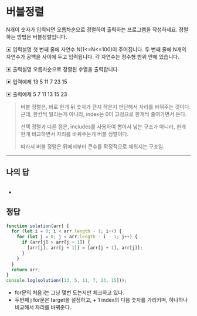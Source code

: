 # 버블정렬

N개이 숫자가 입력되면 오름차순으로 정렬하여 출력하는 프로그램을 작성하세요. 정렬하는 방법은 버블정렬입니다.

▣ 입력설명
 첫 번째 줄에 자연수 N(1<=N<=100)이 주어집니다.
 두 번째 줄에 N개의 자연수가 공백을 사이에 두고 입력됩니다. 각 자연수는 정수형 범위 안에 있습니다.

▣ 출력설명
 오름차순으로 정렬된 수열을 출력합니다.

▣ 입력예제
 13 5 11 7 23 15

▣ 출력예제
 5 7 11 13 15 23

> 버블 정렬은, 바로 한개 뒤 숫자가 큰지 작은지 판단해서 자리를 바꿔주는 것이다. 근데, 한칸씩 밀리는게 아니라, index는 0이 고정으로 한개씩 줄여가면서 돈다.
>
> 선택 정렬과 다른 점은, includes를 사용하여 뽑아서 넣는 구조가 아니라, 한개 한개 비교하면서 자리를 바꿔주는게 버블 정렬이다.
>
> 따라서 버블 정렬은 뒤에서부터 큰수를 확정적으로 채워지는 구조임.

---

## 나의 답

```js

```

- 


## 정답

```js
function solution(arr) {
  for (let i = 0; i < arr.length - 1; i++) {
    for (let j = 0; j < arr.length - i - 1; j++) {
      if (arr[j] > arr[j + 1]) {
        [arr[j], arr[j + 1]] = [arr[j + 1], arr[j]];
      }
    }
  }
  return arr;
}
console.log(solution([13, 5, 11, 7, 23, 15]));
```

- for문의 처음 i는 그냥 몇번 도는지만 체크하고 있다.
- 두번째 j for문은 target을 설정하고, + 1 index의 다음 숫자를 가리키며, 하나하나 비교해서 자리를 바꿔준다.